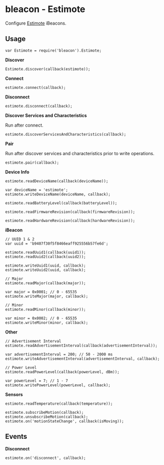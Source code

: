 bleacon - Estimote
==================

Configure [Estimote](http://estimote.com) iBeacons.


Usage
-----

    var Estimote = require('bleacon').Estimote;

__Discover__

    Estimote.discover(callback(estimote));

__Connect__

    estimote.connect(callback);

__Disconnect__

    estimote.disconnect(callback);

__Discover Services and Characteristics__

Run after connect.

    estimote.discoverServicesAndCharacteristics(callback);

__Pair__

Run after discover services and characteristics prior to write operations.

    estimote.pair(callback);

__Device Info__

    estimote.readDeviceName(callback(deviceName));

    var deviceName = 'estimote';
    estimote.writeDeviceName(deviceName, callback);

    estimote.readBatteryLevel(callback(batteryLevel));

    estimote.readFirmwareRevision(callback(firmwareRevision));

    estimote.readHardwareRevision(callback(hardwareRevision));

__iBeacon__

    // UUID 1 & 2
    var uuid = 'b9407f30f5f8466eaff925556b57fe6d';

    estimote.readUuid1(callback(uuid1));
    estimote.readUuid2(callback(uuid2));

    estimote.writeUuid1(uuid, callback);
    estimote.writeUuid2(uuid, callback);

    // Major
    estimote.readMajor(callback(major));

    var major = 0x0001; // 0 - 65535
    estimote.writeMajor(major, callback);

    // Minor
    estimote.readMinor(callback(minor));

    var minor = 0x0002; // 0 - 65535
    estimote.writeMinor(minor, callback);

__Other__

    // Advertisement Interval
    estimote.readAdvertisementInterval(callback(advertisementInterval));

    var advertisementInterval = 200; // 50 - 2000 ms
    estimote.writeAdvertisementInterval(advertisementInterval, callback);

    // Power Level
    estimote.readPowerLevel(callback(powerLevel, dBm));

    var powerLevel = 7; // 1 - 7
    estimote.writePowerLevel(powerLevel, callback);

__Sensors__

    estimote.readTemperature(callback(temperature));

    estimote.subscribeMotion(callback);
    estimote.unsubscribeMotion(callback);
    estimote.on('motionStateChange', callback(isMoving));

Events
------

__Disconnect__

    estimote.on('disconnect', callback);
